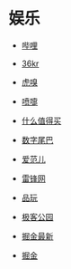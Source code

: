 # 娱乐


<div id = "首"></div>
<script src = "../js/首.js"></script>


* [哔哩](https://m.bilibili.com/)


* [36kr](https://m.36kr.com/)
* [虎嗅](https://m.huxiu.com/)
* [喷嚏](http://www.dapenti.com/blog/indexforweb.asp)
* [什么值得买](https://m.smzdm.com/)


* [数字尾巴](https://m.dgtle.com/)
* [爱范儿](https://www.ifanr.com/)
* [雷锋网](https://www.leiphone.com/)
* [品玩](https://www.pingwest.com/)
* [极客公园](https://www.geekpark.net/)


* [掘金最新](https://juejin.cn/?sort=newest)
* [掘金](https://juejin.cn/)
